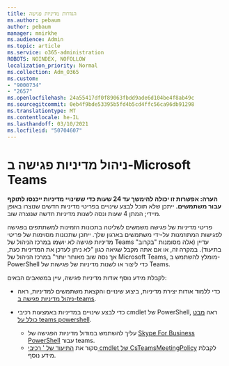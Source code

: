 ```yaml
---
title: הגדרות מדיניות פגישה
ms.author: pebaum
author: pebaum
manager: mnirkhe
ms.audience: Admin
ms.topic: article
ms.service: o365-administration
ROBOTS: NOINDEX, NOFOLLOW
localization_priority: Normal
ms.collection: Adm_O365
ms.custom:
- "9000734"
- "2657"
ms.openlocfilehash: 24a55417df0f89063fbdd9ade6d104be4f8ab49c
ms.sourcegitcommit: 0eb4f9bde53395b5fd4b5cd4ffc56ca96db91298
ms.translationtype: MT
ms.contentlocale: he-IL
ms.lasthandoff: 03/10/2021
ms.locfileid: "50704607"
---
```

# <a name="manage-meeting-policies-in-microsoft-teams"></a>ניהול מדיניות פגישה ב-Microsoft Teams

**הערה: אפשרות זו יכולה להימשך עד 24 שעות כדי ששינויי מדיניות ייכנסו לתוקף עבור משתמשים.** ייתכן שלא תוכל לבצע שינויים בפריטי מדיניות חדשים שנוצרו באופן מיידי; המתן 4 שעות ונסה לשנות מדיניות חדשה שנוצרה שוב.

פריטי מדיניות של פגישה משמשים לשליטה בתכונות הזמינות למשתתפים בפגישה לפגישות המתוזמנות על-ידי משתמשים בארגון שלך. ייתכן שתכונות מסוימות של פריטי מדיניות פגישה לא יושמו במרכז הניהול של Teams עדיין (אלה מסומנות "בקרוב" בתיעוד). במקרה זה, או אם אתה מקבל שגיאה כגון "לא ניתן לעדכן את המדיניות כעת, אך נסה שוב מאוחר יותר" במרכז הניהול של Microsoft Teams, מומלץ להשתמש ב-PowerShell כדי ליצור או לשנות מדיניות של פגישות של Teams. 

לקבלת מידע נוסף אודות מדיניות פגישה, עיין במשאבים הבאים:

- כדי ללמוד אודות יצירת מדיניות, ביצוע שינויים והקצאת משתמשים למדיניות, ראה [ניהול מדיניות פגישה ב-teams](https://docs.microsoft.com/microsoftteams/meeting-policies-in-teams).

- כדי לבצע שינויים במדיניות באמצעות רכיבי cmdlet של PowerShell, ראה [מבט כולל על teams powershell](https://docs.microsoft.com/microsoftteams/teams-powershell-overview). 
    - עליך להשתמש במודול מדיניות הפגישה של [Skype For Business PowerShell](https://docs.microsoft.com/skypeforbusiness/set-up-your-computer-for-windows-powershell/download-and-install-the-skype-for-business-online-connector) עבור teams. 
    - סקור את [התיעוד של ' רכיבי cmdlet של CsTeamsMeetingPolicy](https://docs.microsoft.com/search/?search=CsTeamsMeetingPolicy&view=skype-ps) לקבלת מידע נוסף.

